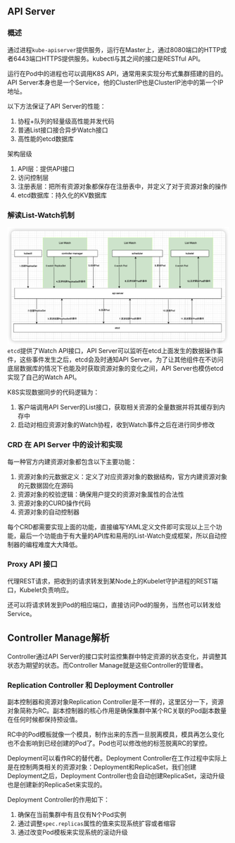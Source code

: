 ## API Server
### 概述
通过进程`kube-apiserver`提供服务，运行在Master上，通过8080端口的HTTP或者6443端口HTTPS提供服务。kubectl与其之间的接口是RESTful API。

运行在Pod中的进程也可以调用K8S API，通常用来实现分布式集群搭建的目的。API Server本身也是一个Service，他的ClusterIP也是ClusterIP池中的第一个IP地址。

以下方法保证了API Server的性能：
1. 协程+队列的轻量级高性能并发代码
2. 普通List接口接合异步Watch接口
3. 高性能的etcd数据库

架构层级
1. API层：提供API接口
2. 访问控制层
3. 注册表层：把所有资源对象都保存在注册表中，并定义了对于资源对象的操作
4. etcd数据库：持久化的KV数据库

### 解读List-Watch机制
![](5.%20核心组件的运行机制/Pasted%20image%2020220731201306.png)
`etcd`提供了Watch API接口，API Server可以监听在etcd上面发生的数据操作事件，这些事件发生之后，etcd会及时通知API Server。为了让其他组件在不访问底层数据库的情况下也能及时获取资源对象的变化之间，API Server也模仿etcd实现了自己的Watch API。

K8S实现数据同步的代码逻辑为：
1. 客户端调用API Server的List接口，获取相关资源的全量数据并将其缓存到内存中
2. 启动对相应资源对象的Watch协程，收到Watch事件之后在进行同步修改

### CRD 在 API Server 中的设计和实现
每一种官方内建资源对象都包含以下主要功能：
1. 资源对象的元数据定义：定义了对应资源对象的数据结构，官方内建资源对象的元数据固化在源码
2. 资源对象的校验逻辑：确保用户提交的资源对象属性的合法性
3. 资源对象的CURD操作代码
4. 资源对象的自动控制器

每个CRD都需要实现上面的功能，直接编写YAML定义文件即可实现以上三个功能，最后一个功能由于有大量的API库和易用的List-Watch变成框架，所以自动控制器的编程难度大大降低。

### Proxy API 接口
代理REST请求，把收到的请求转发到某Node上的Kubelet守护进程的REST端口，Kubelet负责响应。

还可以将请求转发到Pod的相应端口，直接访问Pod的服务，当然也可以转发给Service。

## Controller Manage解析
Controller通过API Server的接口实时监控集群中特定资源的状态变化，并调整其状态为期望的状态。而Controller Manage就是这些Controller的管理者。

### Replication Controller 和 Deployment Controller
副本控制器和资源对象Replication Controller是不一样的，这里区分一下，资源对象简称为RC。副本控制器的核心作用是确保集群中某个RC关联的Pod副本数量在任何时候都保持预设值。

RC中的Pod模板就像一个模具，制作出来的东西一旦脱离模具，模具再怎么变化也不会影响到已经创建的Pod了。Pod也可以修改他的标签脱离RC的掌控。

Deployment可以看作RC的替代者。Deployment Controller在工作过程中实际上是在控制两类相关的资源对象：Deployment和ReplicaSet，我们创建Deployment之后，Deployment Controller也会自动创建ReplicaSet，滚动升级也是创建新的ReplicaSet来实现的。

Deployment Controller的作用如下：
1. 确保在当前集群中有且仅有N个Pod实例
2. 通过调整`spec.replicas`属性的值来实现系统扩容或者缩容
3. 通过改变Pod模板来实现系统的滚动升级

